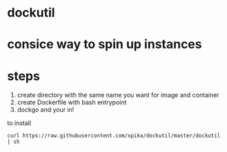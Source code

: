 # dockutil

# consice way to spin up instances                                                                                                                                                                                 
# steps

1. create directory with the same name you want for image and container
2. create Dockerfile with bash entrypoint   
3. dockgo and your in!    

to install 

```
curl https://raw.githubusercontent.com/xpika/dockutil/master/dockutil | sh
```
